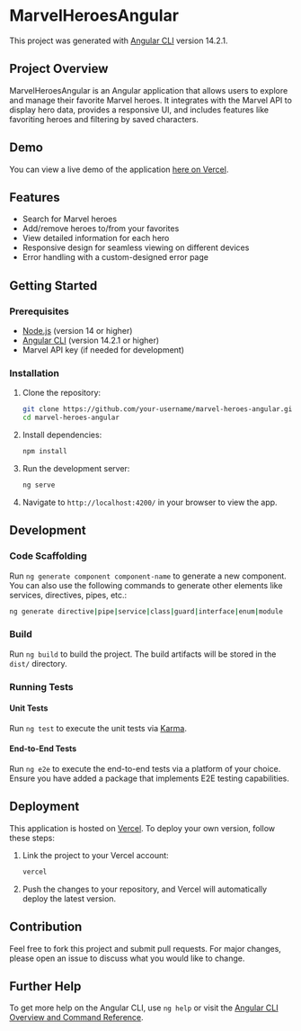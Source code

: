 # MarvelHeroesAngular

This project was generated with [Angular CLI](https://github.com/angular/angular-cli) version 14.2.1.

## Project Overview

MarvelHeroesAngular is an Angular application that allows users to explore and manage their favorite Marvel heroes. It integrates with the Marvel API to display hero data, provides a responsive UI, and includes features like favoriting heroes and filtering by saved characters.

## Demo

You can view a live demo of the application [here on Vercel](https://marvel-heroes-angular.vercel.app/).

## Features

- Search for Marvel heroes
- Add/remove heroes to/from your favorites
- View detailed information for each hero
- Responsive design for seamless viewing on different devices
- Error handling with a custom-designed error page

## Getting Started

### Prerequisites

- [Node.js](https://nodejs.org/en/download/) (version 14 or higher)
- [Angular CLI](https://angular.io/cli) (version 14.2.1 or higher)
- Marvel API key (if needed for development)

### Installation

1. Clone the repository:

   ```bash
   git clone https://github.com/your-username/marvel-heroes-angular.git
   cd marvel-heroes-angular
   ```

2. Install dependencies:

   ```bash
   npm install
   ```

3. Run the development server:

   ```bash
   ng serve
   ```

4. Navigate to `http://localhost:4200/` in your browser to view the app.

## Development

### Code Scaffolding

Run `ng generate component component-name` to generate a new component. You can also use the following commands to generate other elements like services, directives, pipes, etc.:

```bash
ng generate directive|pipe|service|class|guard|interface|enum|module
```

### Build

Run `ng build` to build the project. The build artifacts will be stored in the `dist/` directory.

### Running Tests

#### Unit Tests

Run `ng test` to execute the unit tests via [Karma](https://karma-runner.github.io).

#### End-to-End Tests

Run `ng e2e` to execute the end-to-end tests via a platform of your choice. Ensure you have added a package that implements E2E testing capabilities.

## Deployment

This application is hosted on [Vercel](https://vercel.com/). To deploy your own version, follow these steps:

1. Link the project to your Vercel account:

   ```bash
   vercel
   ```

2. Push the changes to your repository, and Vercel will automatically deploy the latest version.

## Contribution

Feel free to fork this project and submit pull requests. For major changes, please open an issue to discuss what you would like to change.

## Further Help

To get more help on the Angular CLI, use `ng help` or visit the [Angular CLI Overview and Command Reference](https://angular.io/cli).